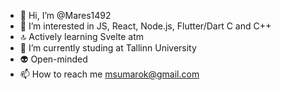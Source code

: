 - 👋 Hi, I’m @Mares1492
- 👀 I’m interested in JS, React, Node.js, Flutter/Dart C and C++ 
- 🔝 Actively learning Svelte atm 
- 🌱 I’m currently studing at Tallinn University
- :alien: Open-minded
- 📫 How to reach me msumarok@gmail.com

<!---
Mares1492/Mares1492 is a ✨ special ✨ repository because its `README.md` (this file) appears on your GitHub profile.
You can click the Preview link to take a look at your changes.
--->
